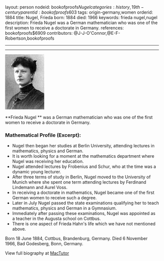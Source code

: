 layout: person
nodeid: bookofproofs$Nugel
categories: history,19th-century
parentid: bookofproofs$603
tags: origin-germany,women
orderid: 1884
title: Nugel, Frieda
born: 1884
died: 1966
keywords: frieda nugel,nugel
description: Frieda Nugel was a German mathematician who was one of the first women to receive a doctorate in Germany.
references: bookofproofs$6909
contributors: @J-J-O'Connor,@E-F-Robertson,bookofproofs

---



---

![Nugel.jpg](https://github.com/bookofproofs/bookofproofs.github.io/blob/main/_sources/_assets/images/portraits/Nugel.jpg?raw=true)

**Frieda Nugel ** was a German mathematician who was one of the first women to receive a doctorate in Germany.

### Mathematical Profile (Excerpt):
* Nugel then began her studies at Berlin University, attending lectures in mathematics, physics and German.
* It is worth looking for a moment at the mathematics department where Nugel was receiving her education.
* Nugel attended lectures by Frobenius and Schur, who at the time was a dynamic young lecturer.
* After three terms of study in Berlin, Nugel moved to the University of Munich where she spent one term attending lectures by Ferdinand Lindemann and Aurel Voss.
* In receiving a doctorate in mathematics, Nugel became one of the first German women to receive such a degree.
* Later in July Nugel passed the state examinations qualifying her to teach mathematics, physics and German in a Gymnasium.
* Immediately after passing these examinations, Nugel was appointed as a teacher in the Augusta school on Cottbus.
* There is one aspect of Frieda Hahn's life which we have not mentioned above.

Born 18 June 1884, Cottbus, Brandenburg, Germany. Died 6 November 1966, Bad Godesberg, Bonn, Germany.

View full biography at [MacTutor](https://mathshistory.st-andrews.ac.uk/Biographies/Nugel/)
